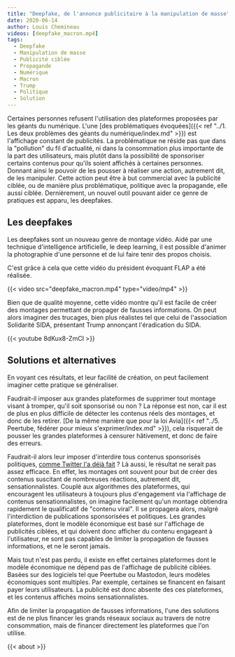 ```yaml
---
title: "Deepfake, de l'annonce publicitaire à la manipulation de masse"
date: 2020-06-14
author: Louis Chemineau
videos: [deepfake_macron.mp4]
tags:
  - Deepfake
  - Manipulation de masse
  - Publicité ciblée
  - Propagande
  - Numérique
  - Macron
  - Trump
  - Politique
  - Solution
---
```


Certaines personnes refusent l'utilisation des plateformes proposées par les géants du numérique. L'une [des problématiques évoquées]({{< ref "../1. Les deux problèmes des géants du numérique/index.md" >}}) est l'affichage constant de publicités. La problématique ne réside pas que dans la "pollution" du fil d'actualité, ni dans la consommation plus importante de la part des utilisateurs, mais plutôt dans la possibilité de sponsoriser certains contenus pour qu'ils soient affichés à certaines personnes. Donnant ainsi le pouvoir de les pousser à réaliser une action, autrement dit, de les manipuler. Cette action peut être à but commercial avec la publicité ciblée, ou de manière plus problématique, politique avec la propagande, elle aussi ciblée. Dernièrement, un nouvel outil pouvant aider ce genre de pratiques est apparu, les deepfakes.

## Les deepfakes

Les deepfakes sont un nouveau genre de montage vidéo. Aidé par une technique d'intelligence artificielle, le deep learning, il est possible d'animer la photographie d'une personne et de lui faire tenir des propos choisis.

C'est grâce à cela que cette vidéo du président évoquant FLAP a été réalisée.

{{< video src="deepfake_macron.mp4" type="video/mp4" >}}

Bien que de qualité moyenne, cette vidéo montre qu'il est facile de créer des montages permettant de propager de fausses informations. On peut alors imaginer des trucages, bien plus réalistes tel que celui de l'association Solidarité SIDA, présentant Trump annonçant l'éradication du SIDA.

{{< youtube 8dKux8-ZmCI >}}

## Solutions et alternatives

En voyant ces résultats, et leur facilité de création, on peut facilement imaginer cette pratique se généraliser.

Faudrait-il imposer aux grandes plateformes de supprimer tout montage visant à tromper, qu'il soit sponsorisé ou non ? La réponse est non, car il est de plus en plus difficile de détecter les contenus réels des montages, et donc de les retirer. [De la même manière que pour la loi Avia]({{< ref "../5. Peertube, fédérer pour mieux s'exprimer/index.md" >}}), cela risquerait de pousser les grandes plateformes à censurer hâtivement, et donc de faire des erreurs.

Faudrait-il alors leur imposer d'interdire tous contenus sponsorisés politiques, [comme Twitter l'a déjà fait](https://www.lesechos.fr/tech-medias/medias/publicite-politique-sur-twitter-et-facebook-quen-est-il-en-france-1145237) ? Là aussi, le résultat ne serait pas assez efficace. En effet, les montages ont souvent pour but de créer des contenus suscitant de nombreuses réactions, autrement dit, sensationnalistes. Couplé aux algorithmes des plateformes, qui encouragent les utilisateurs à toujours plus d'engagement via l'affichage de contenus sensationnalistes, on imagine facilement qu'un montage obtiendra rapidement le qualificatif de "contenu viral". Il se propagera alors, malgré l'interdiction de publications sponsorisées et politiques. Les grandes plateformes, dont le modèle économique est basé sur l'affichage de publicités ciblées, et qui doivent donc afficher du contenu engageant à l'utilisateur, ne sont pas capables de limiter la propagation de fausses informations, et ne le seront jamais.

Mais tout n'est pas perdu, il existe en effet certaines plateformes dont le modèle économique ne dépend pas de l'affichage de publicité ciblées. Basées sur des logiciels tel que Peertube ou Mastodon, leurs modèles économiques sont multiples. Par exemple, certaines se financent en faisant payer leurs utilisateurs. La publicité est donc absente des ces plateformes, et les contenus affichés moins sensationnalistes.

Afin de limiter la propagation de fausses informations, l'une des solutions est de ne plus financer les grands réseaux sociaux au travers de notre consommation, mais de financer directement les plateformes que l'on utilise.

{{< about >}}

